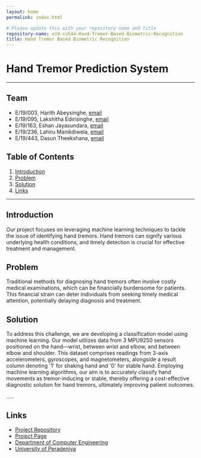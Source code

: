 ```yaml
---
layout: home
permalink: index.html

# Please update this with your repository name and title
repository-name: e19-co544-Hand-Tremor-Based-Biometric-Recognition
title: Hand Tremor Based Biometric Recognition
---
```


[comment]: # "This is the standard layout for the project, but you can clean this and use your own template"

# Hand Tremor Prediction System

---

<!--
This is a sample image, to show how to add images to your page. To learn more options, please refer [this](https://projects.ce.pdn.ac.lk/docs/faq/how-to-add-an-image/)

![Sample Image](./images/sample.png)
 -->

## Team

- E/19/003, Harith Abeysinghe, [email](mailto:e19003@eng.pdn.ac.lk)
- E/19/095, Lakshitha Edirisinghe, [email](mailto:e19095@eng.pdn.ac.lk)
- E/19/163, Eshan Jayasundara, [email](mailto:e19163@eng.pdn.ac.lk)
- E/19/236, Lahiru Manikdiwela, [email](mailto:e19236@eng.pdn.ac.lk)
- E/19/443, Dasun Theekshana, [email](mailto:e19443@eng.pdn.ac.lk)

## Table of Contents

1. [Introduction](#introduction)
2. [Problem](#problem)
3. [Solution](#solution)
4. [Links](#links)

---

## Introduction

Our project focuses on leveraging machine learning techniques to tackle the issue of identifying hand tremors. Hand tremors can signify various underlying health conditions, and timely detection is crucial for effective treatment and management.

## Problem

Traditional methods for diagnosing hand tremors often involve costly medical examinations, which can be financially burdensome for patients. This financial strain can deter individuals from seeking timely medical attention, potentially delaying diagnosis and treatment.

## Solution

To address this challenge, we are developing a classification model using machine learning. Our model utilizes data from 3 MPU9250 sensors positioned on the hand—wrist, between wrist and elbow, and between elbow and shoulder. This dataset comprises readings from 3-axis accelerometers, gyroscopes, and magnetometers, alongside a result column denoting '1' for shaking hand and '0' for stable hand. Employing machine learning algorithms, our aim is to accurately classify hand movements as tremor-inducing or stable, thereby offering a cost-effective diagnostic solution for hand tremors, ultimately improving patient outcomes.

.....

## Links

- [Project Repository](https://github.com/cepdnaclk/e19-co544-Hand-Tremor-Prediction-System)
- [Project Page](https://cepdnaclk.github.io/e19-co544-Hand-Tremor-Prediction-System)
- [Department of Computer Engineering](http://www.ce.pdn.ac.lk/)
- [University of Peradeniya](https://eng.pdn.ac.lk/)

[//]: # "Please refer this to learn more about Markdown syntax"
[//]: # "https://github.com/adam-p/markdown-here/wiki/Markdown-Cheatsheet"
